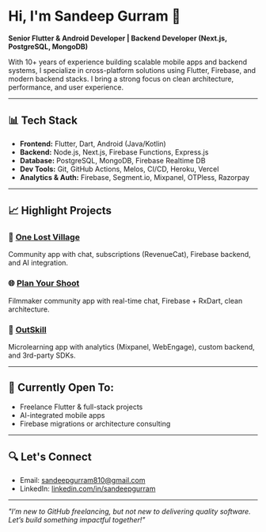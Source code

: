 # Hi, I'm Sandeep Gurram 👋

**Senior Flutter & Android Developer | Backend Developer (Next.js, PostgreSQL, MongoDB)**

With 10+ years of experience building scalable mobile apps and backend systems, I specialize in cross-platform solutions using Flutter, Firebase, and modern backend stacks. I bring a strong focus on clean architecture, performance, and user experience.

---

## 📊 Tech Stack
- **Frontend:** Flutter, Dart, Android (Java/Kotlin)
- **Backend:** Node.js, Next.js, Firebase Functions, Express.js
- **Database:** PostgreSQL, MongoDB, Firebase Realtime DB
- **Dev Tools:** Git, GitHub Actions, Melos, CI/CD, Heroku, Vercel
- **Analytics & Auth:** Firebase, Segment.io, Mixpanel, OTPless, Razorpay

---

## 📈 Highlight Projects

### 🎨 [One Lost Village](https://play.google.com/store/apps/details?id=com.block.onelostvillage)
Community app with chat, subscriptions (RevenueCat), Firebase backend, and AI integration.

### 🌐 [Plan Your Shoot](http://www.planyourshoot.com)
Filmmaker community app with real-time chat, Firebase + RxDart, clean architecture.

### 📖 [OutSkill](https://apps.apple.com/in/app/growthschool-online-courses/id6451403519)
Microlearning app with analytics (Mixpanel, WebEngage), custom backend, and 3rd-party SDKs.

---

## 📅 Currently Open To:
- Freelance Flutter & full-stack projects
- AI-integrated mobile apps
- Firebase migrations or architecture consulting

---

## 🔍 Let's Connect
- Email: sandeepgurram810@gmail.com
- LinkedIn: [linkedin.com/in/sandeepgurram](https://linkedin.com/in/sandeepgurram)

---

_"I’m new to GitHub freelancing, but not new to delivering quality software. Let’s build something impactful together!"_
